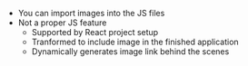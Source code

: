 - You can import images into the JS files
- Not a proper JS feature
	- Supported by React project setup
	- Tranformed to include image in the finished application
	- Dynamically generates image link behind the scenes